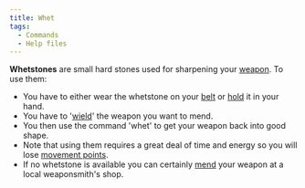 ```yaml
---
title: Whet
tags:
  - Commands
  - Help files
---
```

**Whetstones** are small hard stones used for sharpening your
[weapon](weapon "wikilink"). To use them:

- You have to either wear the whetstone on your [belt](belt "wikilink")
  or [hold](hold "wikilink") it in your hand.
- You have to '[wield](wield "wikilink")' the weapon you want to mend.
- You then use the command 'whet' to get your weapon back into good
  shape.
- Note that using them requires a great deal of time and energy so you
  will lose [movement points](movement_points "wikilink").
- If no whetstone is available you can certainly [mend](mend "wikilink")
  your weapon at a local weaponsmith's shop.
 